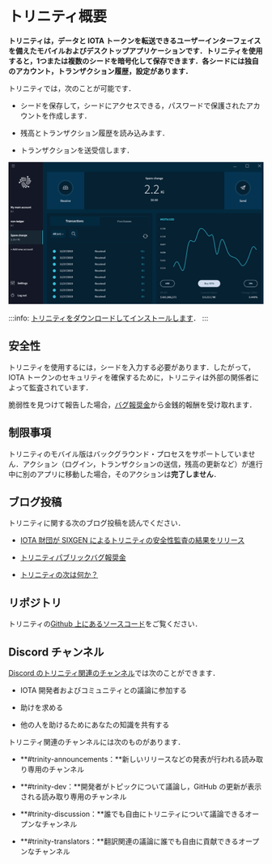 # トリニティ概要
<!-- # Trinity overview -->

**トリニティは，データと IOTA トークンを転送できるユーザーインターフェイスを備えたモバイルおよびデスクトップアプリケーションです．トリニティを使用すると，1つまたは複数のシードを暗号化して保存できます．各シードには独自のアカウント，トランザクション履歴，設定があります．**
<!-- **Trinity is a mobile and desktop application with a user interface that allows you to transfer data and IOTA tokens. With Trinity you can encrypt and store one or more seeds, where each one has its own account, transaction history, and settings.** -->

トリニティでは，次のことが可能です．
<!-- Trinity allows you to do the following: -->

- シードを保存して，シードにアクセスできる，パスワードで保護されたアカウントを作成します．
<!-- - Create a password-protected account to store and access your seeds -->
- 残高とトランザクション履歴を読み込みます．
<!-- - Read your balance and transaction history -->
- トランザクションを送受信します．
<!-- - Send and receive transactions -->

![Trinity home](../images/trinity.png)

:::info:
[トリニティをダウンロードしてインストールします](https://trinity.iota.org/)．
:::
<!-- :::info: -->
<!-- [Download and install Trinity](https://trinity.iota.org/) -->
<!-- ::: -->

## 安全性
<!-- ## Security -->

トリニティを使用するには，シードを入力する必要があります．したがって，IOTA トークンのセキュリティを確保するために，トリニティは外部の関係者によって監査されています．
<!-- To use Trinity, you must enter your seed. Therefore, to ensure the security of your IOTA tokens, Trinity has been audited by external parties. -->

脆弱性を見つけて報告した場合，[バグ報奨金](https://bugcrowd.com/iota)から金銭的報酬を受け取れます．
<!-- If you find a vulnerability and you report it to us, you'll receive a monetary reward through our [bug bounty](https://bugcrowd.com/iota). -->

## 制限事項
<!-- ## Limitations -->

トリニティのモバイル版はバックグラウンド・プロセスをサポートしていません．アクション（ログイン，トランザクションの送信，残高の更新など）が進行中に別のアプリに移動した場合，そのアクションは**完了しません**．
<!-- Trinity mobile does not support background processes. If you navigate to another app while an action (for example, logging in, sending transactions, and refreshing your balance) is ongoing, that action **won't** be completed. -->

## ブログ投稿
<!-- ## Blog posts -->

トリニティに関する次のブログ投稿を読んでください．
<!-- Read the following blog posts about Trinity: -->

- [IOTA 財団が SIXGEN によるトリニティの安全性監査の結果をリリース](https://blog.iota.org/iota-foundation-releases-the-results-of-the-trinity-security-audit-by-sixgen-a8c5841bd551)
<!-- - [IOTA Foundation Releases the Results of the Trinity Security Audit by SIXGEN](https://blog.iota.org/iota-foundation-releases-the-results-of-the-trinity-security-audit-by-sixgen-a8c5841bd551) -->
- [トリニティパブリックバグ報奨金](https://blog.iota.org/trinity-public-bug-bounty-df9d2512e50)
<!-- - [Trinity Public Bug Bounty](https://blog.iota.org/trinity-public-bug-bounty-df9d2512e50) -->
- [トリニティの次は何か？](https://blog.iota.org/the-next-steps-for-trinity-f9af3fc64736)
<!-- - [What’s next for Trinity?](https://blog.iota.org/the-next-steps-for-trinity-f9af3fc64736) -->

## リポジトリ
<!-- ## Repository -->

トリニティの[Github 上にあるソースコード](https://github.com/iotaledger/trinity-wallet)をご覧ください．
<!-- Go to the Trinity source code on [Github](https://github.com/iotaledger/trinity-wallet). -->

## Discord チャンネル
<!-- ## Discord channels -->

[Discord のトリニティ関連のチャンネル](https://discord.iota.org)では次のことができます．
<!-- [Join our Discord channel](https://discord.iota.org) where you can: -->

- IOTA 開発者およびコミュニティとの議論に参加する
<!-- - Take part in discussions with IOTA developers and the community -->
- 助けを求める
<!-- - Ask for help -->
- 他の人を助けるためにあなたの知識を共有する
<!-- - Share your knowledge to help others -->

トリニティ関連のチャンネルには次のものがあります．
<!-- We have the following channels for Trinity: -->

- **#trinity-announcements：**新しいリリースなどの発表が行われる読み取り専用のチャンネル
<!-- - **#trinity-announcements:** A read-only channel where announcements such as new releases are made -->

- **#trinity-dev：**開発者がトピックについて議論し，GitHub の更新が表示される読み取り専用のチャンネル
<!-- - **#trinity-dev:** A read-only channel where developers discuss topics and where any GitHub updates are displayed -->

- **#trinity-discussion：**誰でも自由にトリニティについて議論できるオープンなチャンネル
<!-- - **#trinity-discussion:** An open channel where anyone is free to discuss Trinity -->

- **#trinity-translators：**翻訳関連の議論に誰でも自由に貢献できるオープンなチャンネル
<!-- - **#trinity-translators:** An open channel where anyone is free to contribute to translation-related discussions -->
